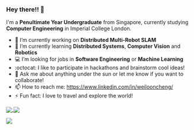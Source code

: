 ### Hey there!! 👋

I'm a **Penultimate Year Undergraduate** from Singapore, currently studying **Computer Engineering** in Imperial College London.

- 🔭 I’m currently working on **Distributed Multi-Robot SLAM**
- 🌱 I’m currently learning **Distributed Systems**, **Computer Vision** and **Robotics**
- :computer: I’m looking for jobs in **Software Engineering** or **Machine Learning**
- :octocat: I like to participate in hackathons and brainstorm cool ideas!
- 💬 Ask me about anything under the sun or let me know if you want to collaborate!
- 📫 How to reach me: https://www.linkedin.com/in/weilooncheng/
- ⚡ Fun fact: I love to travel and explore the world!

<a href="https://github.com/anuraghazra/github-readme-stats">
  <img align="center" src="https://github-readme-stats.vercel.app/api?username=cwlroda&show_icons=true&count_private=true&theme=dracula" />
</a>
<a href="https://github.com/anuraghazra/convoychat">
  <img align="center" src="https://github-readme-stats.vercel.app/api/top-langs/?username=cwlroda&langs_count=10&layout=compact&theme=dracula&hide=tcl,cmake,jupyter%20notebook" />
</a>

![](https://komarev.com/ghpvc/?username=cwlroda&color=brightgreen)
